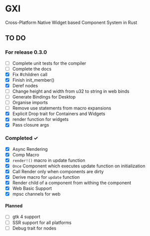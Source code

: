 # GXI

Cross-Platform Native Widget based Component System in Rust

## TO DO

### For release 0.3.0

- [ ] Complete unit tests for the compiler
- [ ] Complete the docs
- [X] Fix #children call
- [X] Finish init_member()
- [X] Deref nodes
- [ ] Change height and width from u32 to string in web binds
- [ ] Generate Bindings for Desktop
- [ ] Organise imports
- [ ] Remove use statements from macro expansions
- [X] Explicit Drop trait for Containers and Widgets
- [X] render function for widgets
- [X] Pass closure args

### Completed ✓

- [x] Async Rendering
- [x] Comp Macro
- [x] `render!()` macro in update function
- [x] `Once` Component which executes update function on initialization
- [x] Call Render only when components are dirty
- [x] Derive macro for `update` function
- [x] Render child of a component from withing the component
- [X] Web Basic Support
- [X] mpsc channels for web

#### Planned

- [ ] gtk 4 support
- [ ] SSR support for all platforms
- [ ] Debug trait for nodes
